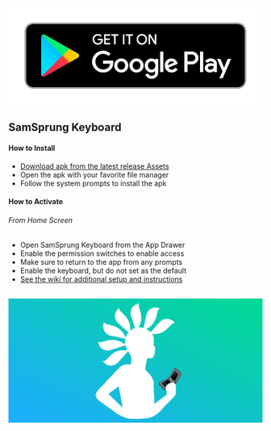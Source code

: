 <p align="center">
  <a href="https://play.google.com/store/apps/details?id=com.eightbit.samsprung.ime"><img src="assets/google-play-badge.png" /></a>
</p>

## SamSprung Keyboard

#### How to Install

- [Download apk from the latest release Assets](https://github.com/SamSprung/SamSprung-Keyboard/releases)
- Open the apk with your favorite file manager
- Follow the system prompts to install the apk

#### How to Activate

###### From Home Screen
- Open SamSprung Keyboard from the App Drawer
- Enable the permission switches to enable access
- Make sure to return to the app from any prompts
- Enable the keyboard, but do not set as the default
- [See the wiki for additional setup and instructions](https://samsprung.github.io/keyboard/wiki.html)

##
![SamSprung Logo](assets/feature_graphic.png)
